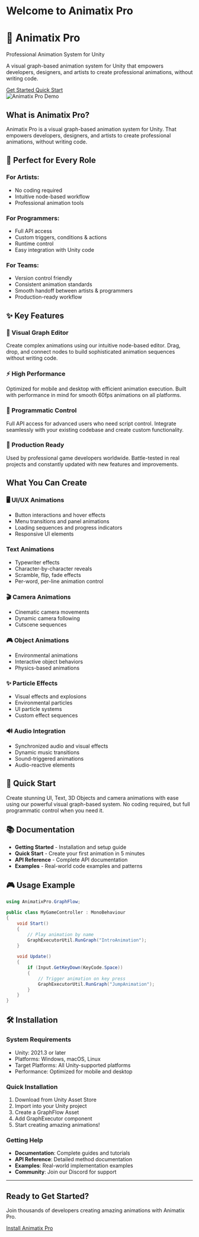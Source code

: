 # Welcome to Animatix Pro

<div className="hero-banner">
  <div className="hero-content">
    <h1>🎨 Animatix Pro</h1>
    <p className="hero-subtitle">Professional Animation System for Unity</p>
    <p className="hero-description">
      A visual graph-based animation system for Unity that empowers developers, designers, and artists to create professional animations, without writing code.
    </p>
    <div className="hero-buttons">
      <a className="button button--primary button--lg" href="/docs/getting-started/installation">
        Get Started
      </a>
      <a className="button button--secondary button--lg" href="/docs/getting-started/quick-start">
        Quick Start
      </a>
    </div>
  </div>
  <div className="hero-demo">
    <img src="/img/animatix-pro-demo.gif" alt="Animatix Pro Demo" />
  </div>
</div>

## What is Animatix Pro?

Animatix Pro is a visual graph-based animation system for Unity. That empowers developers, designers, and artists to create professional animations, without writing code.

## 🎯 Perfect for Every Role

### For Artists:
- No coding required  
- Intuitive node-based workflow  
- Professional animation tools  

### For Programmers:
- Full API access  
- Custom triggers, conditions & actions  
- Runtime control  
- Easy integration with Unity code

### For Teams:
- Version control friendly  
- Consistent animation standards  
- Smooth handoff between artists & programmers  
- Production-ready workflow  

## ✨ Key Features

### 🎨 Visual Graph Editor
Create complex animations using our intuitive node-based editor. Drag, drop, and connect nodes to build sophisticated animation sequences without writing code.

### ⚡ High Performance
Optimized for mobile and desktop with efficient animation execution. Built with performance in mind for smooth 60fps animations on all platforms.

### 🔧 Programmatic Control
Full API access for advanced users who need script control. Integrate seamlessly with your existing codebase and create custom functionality.

### 🎯 Production Ready
Used by professional game developers worldwide. Battle-tested in real projects and constantly updated with new features and improvements.

## What You Can Create

### 🖥️ UI/UX Animations
- Button interactions and hover effects
- Menu transitions and panel animations
- Loading sequences and progress indicators
- Responsive UI elements

### Text Animations
- Typewriter effects  
- Character-by-character reveals  
- Scramble, flip, fade effects  
- Per-word, per-line animation control

### 🎬 Camera Animations
- Cinematic camera movements
- Dynamic camera following
- Cutscene sequences

### 🎮 Object Animations
- Environmental animations
- Interactive object behaviors
- Physics-based animations

### ✨ Particle Effects
- Visual effects and explosions
- Environmental particles
- UI particle systems
- Custom effect sequences

### 🔊 Audio Integration
- Synchronized audio and visual effects
- Dynamic music transitions
- Sound-triggered animations
- Audio-reactive elements

## 🚀 Quick Start

Create stunning UI, Text, 3D Objects and camera animations with ease using our powerful visual graph-based system. No coding required, but full programmatic control when you need it.

## 📚 Documentation

- **Getting Started** - Installation and setup guide
- **Quick Start** - Create your first animation in 5 minutes
- **API Reference** - Complete API documentation
- **Examples** - Real-world code examples and patterns

## 🎮 Usage Example

```csharp
using AnimatixPro.GraphFlow;

public class MyGameController : MonoBehaviour
{
    void Start()
    {
        // Play animation by name
        GraphExecutorUtil.RunGraph("IntroAnimation");
    }
    
    void Update()
    {
        if (Input.GetKeyDown(KeyCode.Space))
        {
            // Trigger animation on key press
            GraphExecutorUtil.RunGraph("JumpAnimation");
        }
    }
}
```

## 🛠️ Installation

### System Requirements
- Unity: 2021.3 or later
- Platforms: Windows, macOS, Linux
- Target Platforms: All Unity-supported platforms
- Performance: Optimized for mobile and desktop

### Quick Installation
1. Download from Unity Asset Store
2. Import into your Unity project
3. Create a GraphFlow Asset
4. Add GraphExecutor component
5. Start creating amazing animations!

### Getting Help
- **Documentation**: Complete guides and tutorials
- **API Reference**: Detailed method documentation
- **Examples**: Real-world implementation examples
- **Community**: Join our Discord for support

---

<div className="cta-section">
  <h2>Ready to Get Started?</h2>
  <p>Join thousands of developers creating amazing animations with Animatix Pro.</p>
  <a className="button button--primary button--lg" href="/docs/getting-started/installation">
    Install Animatix Pro
  </a>
</div>
